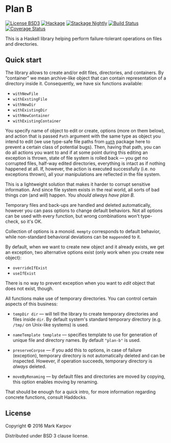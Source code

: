 # Plan B

[![License BSD3](https://img.shields.io/badge/license-BSD3-brightgreen.svg)](http://opensource.org/licenses/BSD-3-Clause)
[![Hackage](https://img.shields.io/hackage/v/plan-b.svg?style=flat)](https://hackage.haskell.org/package/plan-b)
[![Stackage Nightly](http://stackage.org/package/plan-b/badge/nightly)](http://stackage.org/nightly/package/plan-b)
[![Build Status](https://travis-ci.org/mrkkrp/plan-b.svg?branch=master)](https://travis-ci.org/mrkkrp/plan-b)
[![Coverage Status](https://coveralls.io/repos/mrkkrp/plan-b/badge.svg?branch=master&service=github)](https://coveralls.io/github/mrkkrp/plan-b?branch=master)

This is a Haskell library helping perform failure-tolerant operations on
files and directories.

## Quick start

The library allows to create and/or edit files, directories, and
containers. By “container” we mean archive-like object that can contain
representation of a directory inside it. Consequently, we have six functions
available:

* `withNewFile`
* `withExstingFile`
* `withNewDir`
* `withExistingDir`
* `withNewContainer`
* `withExistingContainer`

You specify name of object to edit or create, options (more on them below),
and action that is passed `Path` argument with the same type as object you
intend to edit (we use type-safe file paths from
[`path`](https://hackage.haskell.org/package/path) package here to prevent a
certain class of potential bugs). Then, having that path, you can do all
actions you want to and if at some point during this editing an exception is
thrown, state of file system is rolled back — you get no corrupted files,
half-way edited directories, everything is intact as if nothing happened at
all. If, however, the action is executed successfully (i.e. no exceptions
thrown), all your manipulations are reflected in the file system.

This is a lightweight solution that makes it harder to corrupt sensitive
information. And since file system exists in the real world, all sorts of
bad things *can* (and *will*) happen. *You should always have plan B.*

Temporary files and back-ups are handled and deleted automatically, however
you can pass options to change default behaviors. Not all options can be
used with every function, but wrong combinations won't type-check, so it's
OK.

Collection of options is a monoid. `mempty` corresponds to default behavior,
while non-standard behavioral deviations can be `mappend`ed to it.

By default, when we want to create new object and it already exists, we get
an exception, two alternative options exist (only work when you create new
object):

* `overrideIfExist`
* `useIfExist`

There is no way to prevent exception when you want to *edit* object that
does not exist, though.

All functions make use of temporary directories. You can control certain
aspects of this business:

* `tempDir dir` — will tell the library to create temporary directories and
  files inside `dir`. By default system's standard temporary directory
  (e.g. `/tmp/` on Unix-like systems) is used.

* `nameTemplate template` — specifies template to use for generation of
  unique file and directory names. By default `"plan-b"` is used.

* `preserveCorpse` — if you add this to options, in case of failure
  (exception), temporary directory is not automatically deleted and can be
  inspected. However, if operation succeeds, temporary directory is *always*
  deleted.

* `moveByRenaming` — by default files and directories are moved by copying,
  this option enables moving by renaming.

That should be enough for a quick intro, for more information regarding
concrete functions, consult Haddocks.

## License

Copyright © 2016 Mark Karpov

Distributed under BSD 3 clause license.
